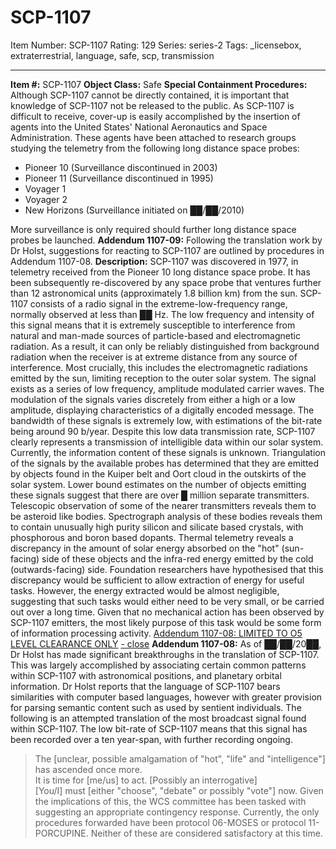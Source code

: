 # SCP-1107
Item Number: SCP-1107
Rating: 129
Series: series-2
Tags: _licensebox, extraterrestrial, language, safe, scp, transmission

---

**Item #:** SCP-1107
**Object Class:** Safe
**Special Containment Procedures:** Although SCP-1107 cannot be directly contained, it is important that knowledge of SCP-1107 not be released to the public. As SCP-1107 is difficult to receive, cover-up is easily accomplished by the insertion of agents into the United States' National Aeronautics and Space Administration. These agents have been attached to research groups studying the telemetry from the following long distance space probes:
  * Pioneer 10 (Surveillance discontinued in 2003)
  * Pioneer 11 (Surveillance discontinued in 1995)
  * Voyager 1
  * Voyager 2
  * New Horizons (Surveillance initiated on ██/██/2010)

More surveillance is only required should further long distance space probes be launched.
**Addendum 1107-09:** Following the translation work by Dr Holst, suggestions for reacting to SCP-1107 are outlined by procedures in Addendum 1107-08.
**Description:** SCP-1107 was discovered in 1977, in telemetry received from the Pioneer 10 long distance space probe. It has been subsequently re-discovered by any space probe that ventures further than 12 astronomical units (approximately 1.8 billion km) from the sun.
SCP-1107 consists of a radio signal in the extreme-low-frequency range, normally observed at less than ██ Hz. The low frequency and intensity of this signal means that it is extremely susceptible to interference from natural and man-made sources of particle-based and electromagnetic radiation. As a result, it can only be reliably distinguished from background radiation when the receiver is at extreme distance from any source of interference. Most crucially, this includes the electromagnetic radiations emitted by the sun, limiting reception to the outer solar system.
The signal exists as a series of low frequency, amplitude modulated carrier waves. The modulation of the signals varies discretely from either a high or a low amplitude, displaying characteristics of a digitally encoded message. The bandwidth of these signals is extremely low, with estimations of the bit-rate being around 90 b/year. Despite this low data transmission rate, SCP-1107 clearly represents a transmission of intelligible data within our solar system. Currently, the information content of these signals is unknown.
Triangulation of the signals by the available probes has determined that they are emitted by objects found in the Kuiper belt and Oort cloud in the outskirts of the solar system. Lower bound estimates on the number of objects emitting these signals suggest that there are over █ million separate transmitters.
Telescopic observation of some of the nearer transmitters reveals them to be asteroid like bodies. Spectrograph analysis of these bodies reveals them to contain unusually high purity silicon and silicate based crystals, with phosphorous and boron based dopants. Thermal telemetry reveals a discrepancy in the amount of solar energy absorbed on the "hot" (sun-facing) side of these objects and the infra-red energy emitted by the cold (outwards-facing) side. Foundation researchers have hypothesised that this discrepancy would be sufficient to allow extraction of energy for useful tasks. However, the energy extracted would be almost negligible, suggesting that such tasks would either need to be very small, or be carried out over a long time. Given that no mechanical action has been observed by SCP-1107 emitters, the most likely purpose of this task would be some form of information processing activity.
[Addendum 1107-08: LIMITED TO O5 LEVEL CLEARANCE ONLY](javascript:;)
[\- close](javascript:;)
**Addendum 1107-08:**
As of ██/██/20██, Dr Holst has made significant breakthroughs in the translation of SCP-1107. This was largely accomplished by associating certain common patterns within SCP-1107 with astronomical positions, and planetary orbital information. Dr Holst reports that the language of SCP-1107 bears similarities with computer based languages, however with greater provision for parsing semantic content such as used by sentient individuals. The following is an attempted translation of the most broadcast signal found within SCP-1107. The low bit-rate of SCP-1107 means that this signal has been recorded over a ten year-span, with further recording ongoing.
> The [unclear, possible amalgamation of "hot", "life" and "intelligence"] has ascended once more.  
>  It is time for [me/us] to act. [Possibly an interrogative]  
>  [You/I] must [either "choose", "debate" or possibly "vote"] now.
Given the implications of this, the WCS committee has been tasked with suggesting an appropriate contingency response. Currently, the only procedures forwarded have been protocol 06-MOSES or protocol 11-PORCUPINE. Neither of these are considered satisfactory at this time.